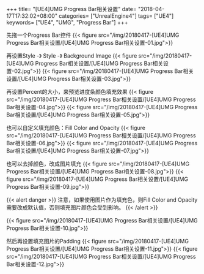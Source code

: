 +++
title= "[UE4]UMG Progress Bar相关设置"
date= "2018-04-17T17:32:02+08:00"
categories= ["UnrealEngine4"]
tags= ["UE4"]
keywords= ["UE4", "UMG", "Progress Bar"]
+++

先拖一个Progress Bar控件
{{< figure src="/img/20180417-[UE4]UMG Progress Bar相关设置/[UE4]UMG Progress Bar相关设置-01.jpg">}}

再设置Style -》 Style -》 Background Image
{{< figure src="/img/20180417-[UE4]UMG Progress Bar相关设置/[UE4]UMG Progress Bar相关设置-02.jpg">}}
{{< figure src="/img/20180417-[UE4]UMG Progress Bar相关设置/[UE4]UMG Progress Bar相关设置-03.jpg">}}

再设置Percent的大小，来预览进度条颜色填充效果
{{< figure src="/img/20180417-[UE4]UMG Progress Bar相关设置/[UE4]UMG Progress Bar相关设置-04.jpg">}}
{{< figure src="/img/20180417-[UE4]UMG Progress Bar相关设置/[UE4]UMG Progress Bar相关设置-05.jpg">}}

也可以自定义填充颜色：Fill Color and Opacity
{{< figure src="/img/20180417-[UE4]UMG Progress Bar相关设置/[UE4]UMG Progress Bar相关设置-06.jpg">}}
{{< figure src="/img/20180417-[UE4]UMG Progress Bar相关设置/[UE4]UMG Progress Bar相关设置-07.jpg">}}

也可以去掉颜色，改成图片填充
{{< figure src="/img/20180417-[UE4]UMG Progress Bar相关设置/[UE4]UMG Progress Bar相关设置-08.jpg">}}
{{< figure src="/img/20180417-[UE4]UMG Progress Bar相关设置/[UE4]UMG Progress Bar相关设置-09.jpg">}}

{{< alert danger >}}
注意，如果使用图片作为填充色，则Fill Color and Opacity需要改成默认值，否则填充图片颜色会受到影响。
{{< /alert >}}

{{< figure src="/img/20180417-[UE4]UMG Progress Bar相关设置/[UE4]UMG Progress Bar相关设置-10.jpg">}}

然后再设置填充图片的Padding
{{< figure src="/img/20180417-[UE4]UMG Progress Bar相关设置/[UE4]UMG Progress Bar相关设置-11.jpg">}}
{{< figure src="/img/20180417-[UE4]UMG Progress Bar相关设置/[UE4]UMG Progress Bar相关设置-12.jpg">}}

